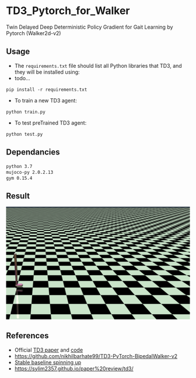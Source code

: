 # TD3_Pytorch_for_Walker
Twin Delayed Deep Deterministic Policy Gradient for Gait Learning by Pytorch (Walker2d-v2)


## Usage
- The ```requirements.txt``` file should list all Python libraries that TD3, and they will be installed using: </br>
- todo...
```
pip install -r requirements.txt
```
- To train a new TD3 agent: </br>
```
python train.py
```
- To test preTrained TD3 agent: </br>
```
python test.py
```

## Dependancies
```
python 3.7
mujoco-py 2.0.2.13
gym 0.15.4
```

## Result
![](https://github.com/koptimizer/TD3_Pytorch_for_Walker/blob/main/pics/home3.gif) 
 
 
## References
- Official [TD3 paper](https://arxiv.org/abs/1802.09477) and [code](https://github.com/sfujim/TD3)
- https://github.com/nikhilbarhate99/TD3-PyTorch-BipedalWalker-v2
- [Stable baseline spinning up](https://spinningup.openai.com/en/latest/algorithms/td3.html)
- https://sylim2357.github.io/paper%20review/td3/

